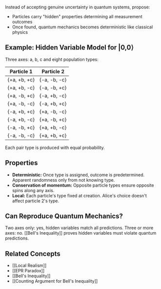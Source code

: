 Instead of accepting genuine uncertainty in quantum systems, propose:
- Particles carry "hidden" properties determining all measurement outcomes
- Once found, quantum mechanics becomes deterministic like classical physics
## Example: Hidden Variable Model for |0,0⟩
Three axes: a, b, c and eight population types:

| Particle 1   | Particle 2   |
| ------------ | ------------ |
| {+a, +b, +c} | {-a, -b, -c} |
| {+a, +b, -c} | {-a, -b, +c} |
| {+a, -b, +c} | {-a, +b, -c} |
| {+a, -b, -c} | {-a, +b, +c} |
| {-a, +b, +c} | {+a, -b, -c} |
| {-a, +b, -c} | {+a, -b, +c} |
| {-a, -b, +c} | {+a, +b, -c} |
| {-a, -b, -c} | {+a, +b, +c} |
Each pair type is produced with equal probability.
## Properties
- **Deterministic:** Once type is assigned, outcome is predetermined. Apparent randomness only from not knowing type.
- **Conservation of momentum:** Opposite particle types ensure opposite spins along any axis.
- **Local:** Each particle's type fixed at creation. Alice's choice doesn't affect particle 2's type.
## Can Reproduce Quantum Mechanics?
Two axes only: yes, hidden variables match all predictions.
Three or more axes: no. [[Bell's Inequality]] proves hidden variables must violate quantum predictions.
## Related Concepts
- [[Local Realism]]
- [[EPR Paradox]]
- [[Bell's Inequality]]
- [[Counting Argument for Bell's Inequality]]